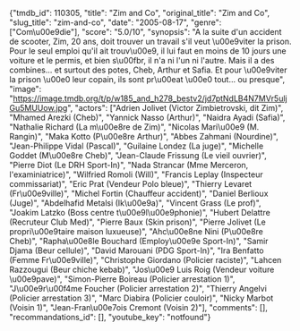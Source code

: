 {"tmdb_id": 110305, "title": "Zim and Co", "original_title": "Zim and Co", "slug_title": "zim-and-co", "date": "2005-08-17", "genre": ["Com\u00e9die"], "score": "5.0/10", "synopsis": "A la suite d'un accident de scooter, Zim, 20 ans, doit trouver un travail s'il veut \u00e9viter la prison. Pour le seul emploi qu'il ait trouv\u00e9, il lui faut en moins de 10 jours une voiture et le permis, et bien s\u00fbr, il n'a ni l'un ni l'autre. Mais il a des combines... et surtout des potes, Cheb, Arthur et Safia. Et pour \u00e9viter la prison \u00e0 leur copain, ils sont pr\u00eat \u00e0 tout... ou presque", "image": "https://image.tmdb.org/t/p/w185_and_h278_bestv2/jd7ptNdLB4N7MVr5uljGu5MUUow.jpg", "actors": ["Adrien Jolivet (Victor Zimbietrovski, dit Zim)", "Mhamed Arezki (Cheb)", "Yannick Nasso (Arthur)", "Naidra Ayadi (Safia)", "Nathalie Richard (La m\u00e8re de Zim)", "Nicolas Mari\u00e9 (M. Rangin)", "Maka Kotto (P\u00e8re Arthur)", "Abbes Zahmani (Nourdine)", "Jean-Philippe Vidal (Pascal)", "Guilaine Londez (La juge)", "Michelle Goddet (M\u00e8re Cheb)", "Jean-Claude Frissung (Le vieil ouvrier)", "Pierre Diot (Le DRH Sport-In)", "Nada Strancar (Mme Merceron, l'examiniatrice)", "Wilfried Romoli (Will)", "Francis Leplay (Inspecteur commissariat)", "Eric Prat (Vendeur Polo bleue)", "Thierry Levaret (Fr\u00e9ville)", "Michel Fortin (Chauffeur accident)", "Daniel Berlioux (Juge)", "Abdelhafid Metalsi (Ik\u00e9a)", "Vincent Grass (Le prof)", "Joakim Latzko (Boss centre t\u00e9l\u00e9phonie)", "Hubert Delattre (Recruteur Club Med)", "Pierre Baux (Skin prison)", "Pierre Jolivet (Le propri\u00e9taire maison luxueuse)", "Ahc\u00e8ne Nini (P\u00e8re Cheb)", "Rapha\u00e8le Bouchard (Employ\u00e9e Sport-In)", "Samir Djama (Beur cellule)", "David Marouani (PDG Sport-In)", "Ira Benfatto (Femme Fr\u00e9ville)", "Christophe Giordano (Policier raciste)", "Lahcen Razzougui (Beur chiche kebab)", "Jos\u00e9 Luis Roig (Vendeur voiture \u00e9pave)", "Simon-Pierre Boireau (Policier arrestation 1)", "J\u00e9r\u00f4me Foucher (Policier arrestation 2)", "Thierry Angelvi (Policier arrestation 3)", "Marc Diabira (Policier couloir)", "Nicky Marbot (Voisin 1)", "Jean-Fran\u00e7ois Cremont (Voisin 2)"], "comments": [], "recommandations_id": [], "youtube_key": "notfound"}
